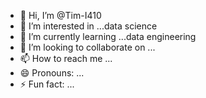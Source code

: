 - 👋 Hi, I’m @Tim-I410
- 👀 I’m interested in ...data science
- 🌱 I’m currently learning ...data engineering
- 💞️ I’m looking to collaborate on ...
- 📫 How to reach me ...
- 😄 Pronouns: ...
- ⚡ Fun fact: ...

<!---
Tim-I410/Tim-I410 is a ✨ special ✨ repository because its `README.md` (this file) appears on your GitHub profile.
You can click the Preview link to take a look at your changes.
--->
